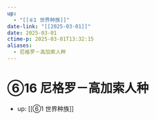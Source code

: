 ```yaml
---
up:
  - "[[⑥1 世界种族]]"
date-link: "[[2025-03-01]]"
date: 2025-03-01
ctime-p: 2025-03-01T13:32:15
aliases:
  - 尼格罗－高加索人种
---
```


# ⑥16 尼格罗－高加索人种

- up: [[⑥1 世界种族]]
